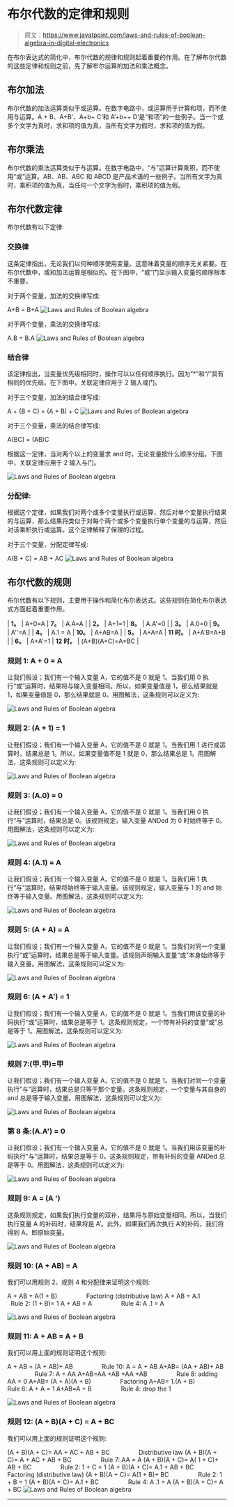 # 布尔代数的定律和规则

> 原文：<https://www.javatpoint.com/laws-and-rules-of-boolean-algebra-in-digital-electronics>

在布尔表达式的简化中，布尔代数的规律和规则起着重要的作用。在了解布尔代数的这些定律和规则之前，先了解布尔运算的加法和乘法概念。

## 布尔加法

布尔代数的加法运算类似于或运算。在数字电路中，或运算用于计算和项，而不使用与运算。A + B、A+B’、A+b+ C’和 A’+b++ D’是“和项”的一些例子。当一个或多个文字为真时，求和项的值为真，当所有文字为假时，求和项的值为假。

## 布尔乘法

布尔代数的乘法运算类似于与运算。在数字电路中，“与”运算计算乘积，而不使用“或”运算。AB、AB、ABC 和 ABCD 是产品术语的一些例子。当所有文字为真时，乘积项的值为真，当任何一个文字为假时，乘积项的值为假。

## 布尔代数定律

布尔代数有以下定律:

### 交换律

这条定律指出，无论我们以何种顺序使用变量。这意味着变量的顺序无关紧要。在布尔代数中，或和加法运算是相似的。在下图中，“或”门显示输入变量的顺序根本不重要。

对于两个变量，加法的交换律写成:

A+B = B+A
![Laws and Rules of Boolean algebra](img/fff4a2009d4703e222d822d40df5578b.png)

对于两个变量，乘法的交换律写成:

A.B = B.A
![Laws and Rules of Boolean algebra](img/a60a3e9befe4e946b43ca3273ee767a5.png)

### 结合律

该定律指出，当变量优先级相同时，操作可以以任何顺序执行。因为“*”和“/”具有相同的优先级。在下图中，关联定律应用于 2 输入或门。

对于三个变量，加法的结合律写成:

A + (B + C) = (A + B) + C
![Laws and Rules of Boolean algebra](img/69c661a814e0c3e1d070ae540256408c.png)

对于三个变量，乘法的结合律写成:

A(BC) = (AB)C

根据这一定律，当对两个以上的变量求 and 时，无论变量按什么顺序分组。下图中，关联定律应用于 2 输入与门。

![Laws and Rules of Boolean algebra](img/83f24878cb923d1e4cddeada1340ec41.png)

### 分配律:

根据这个定律，如果我们对两个或多个变量执行或运算，然后对单个变量执行结果的与运算，那么结果将类似于对每个两个或多个变量执行单个变量的与运算，然后对该乘积执行或运算。这个定律解释了保理的过程。

对于三个变量，分配定律写成:

A(B + C) = AB + AC
![Laws and Rules of Boolean algebra](img/6fd5e241430f92cb88a863c78d10314f.png)

## 布尔代数的规则

布尔代数有以下规则，主要用于操作和简化布尔表达式。这些规则在简化布尔表达式方面起着重要作用。

| **1。** | A+0=A | **7。** | A.A=A |
| **2。** | A+1=1 | **8。** | A.A'=0 |
| **3。** | A.0=0 | **9。** | A''=A |
| **4。** | A.1 = A | **10。** | A+AB=A |
| **5。** | A+A=A | **11 时。** | A+A'B=A+B |
| **6。** | A+A'=1 | **12 时。** | (A+B)(A+C)=A+BC |

### 规则 1: A + 0 = A

让我们假设；我们有一个输入变量 A，它的值不是 0 就是 1。当我们用 0 执行“或”运算时，结果将与输入变量相同。所以，如果变量值是 1，那么结果就是 1，如果变量值是 0，那么结果就是 0。用图解法，这条规则可以定义为:

![Laws and Rules of Boolean algebra](img/c91051ef787258d86551bf246ec3bbc6.png)

### 规则 2: (A + 1) = 1

让我们假设；我们有一个输入变量 A，它的值不是 0 就是 1。当我们用 1 进行或运算时，结果总是 1。所以，如果变量值不是 1 就是 0，那么结果总是 1。用图解法，这条规则可以定义为:

![Laws and Rules of Boolean algebra](img/3530b8795cd70863e8c2f55a1b6cf4cd.png)

### 规则 3: (A.0) = 0

让我们假设；我们有一个输入变量 A，它的值不是 0 就是 1。当我们用 0 执行“与”运算时，结果总是 0。该规则规定，输入变量 ANDed 为 0 时始终等于 0。用图解法，这条规则可以定义为:

![Laws and Rules of Boolean algebra](img/e9729dc376ba204514d5e59c37d9aa03.png)

### 规则 4: (A.1) = A

让我们假设；我们有一个输入变量 A，它的值不是 0 就是 1。当我们用 1 执行“与”运算时，结果将始终等于输入变量。该规则规定，输入变量与 1 的 and 始终等于输入变量。用图解法，这条规则可以定义为:

![Laws and Rules of Boolean algebra](img/0c3225e61da700098785bbc001323fc8.png)

### 规则 5: (A + A) = A

让我们假设；我们有一个输入变量 A，它的值不是 0 就是 1。当我们对同一个变量执行“或”运算时，结果总是等于输入变量。该规则声明输入变量“或”本身始终等于输入变量。用图解法，这条规则可以定义为:

![Laws and Rules of Boolean algebra](img/9501c9c52c8b53170d5b1843a0a930fa.png)

### 规则 6: (A + A') = 1

让我们假设；我们有一个输入变量 A，它的值不是 0 就是 1。当我们用该变量的补码执行“或”运算时，结果总是等于 1。这条规则规定，一个带有补码的变量“或”总是等于 1。用图解法，这条规则可以定义为:

![Laws and Rules of Boolean algebra](img/16bba953c68f00a9af3afff45cbb2886.png)

### 规则 7:(甲.甲)=甲

让我们假设；我们有一个输入变量 A，它的值不是 0 就是 1。当我们对同一个变量执行“与”运算时，结果总是只等于那个变量。这条规则规定，一个变量与其自身的 and 总是等于输入变量。用图解法，这条规则可以定义为:

![Laws and Rules of Boolean algebra](img/c1b447d11b9f66ea3372848ca93c7549.png)

### 第 8 条:(A.A') = 0

让我们假设；我们有一个输入变量 A，它的值不是 0 就是 1。当我们用该变量的补码执行“与”运算时，结果总是等于 0。这条规则规定，带有补码的变量 ANDed 总是等于 0。用图解法，这条规则可以定义为:

![Laws and Rules of Boolean algebra](img/afab2a327dfd188a51c6ded488353d6c.png)

### 规则 9: A = (A ')

这条规则规定，如果我们执行变量的双补，结果将与原始变量相同。所以，当我们执行变量 A 的补码时，结果将是 A’。此外，如果我们再次执行 A’的补码，我们将得到 A，即原始变量。

![Laws and Rules of Boolean algebra](img/9be915981f45520217bab5045ae407d2.png)

### 规则 10: (A + AB) = A

我们可以用规则 2、规则 4 和分配律来证明这个规则:

A + AB = A(1 + B)                 Factoring (distributive law)
A + AB = A.1                 Rule 2: (1 + B)= 1
A + AB = A                 Rule 4: A .1 = A

![Laws and Rules of Boolean algebra](img/e9aa999bc9196502d0104b222e4ef2c8.png)

### 规则 11: A + AB = A + B

我们可以用上面的规则证明这个规则:

A + AB = (A + AB)+ AB                 Rule 10: A = A + AB
A+AB= (AA + AB)+ AB                 Rule 7: A = AA
A+AB=AA +AB +AA +AB                 Rule 8: adding AA = 0
A+AB= (A + A)(A + B)                 Factoring
A+AB= 1.(A + B)                 Rule 6: A + A = 1
A+AB=A + B                 Rule 4: drop the 1

![Laws and Rules of Boolean algebra](img/2f9c8c3fe3e30775182d16794b52cda6.png)

### 规则 12: (A + B)(A + C) = A + BC

我们可以用上面的规则证明这个规则:

(A + B)(A + C)= AA + AC + AB + BC                 Distributive law
(A + B)(A + C)= A + AC + AB + BC                 Rule 7: AA = A
(A + B)(A + C)= A( 1 + C)+ AB + BC                 Rule 2: 1 + C = 1
(A + B)(A + C)= A.1 + AB + BC                 Factoring (distributive law)
(A + B)(A + C)= A(1 + B)+ BC                 Rule 2: 1 + B = 1
(A + B)(A + C)= A.1 + BC                 Rule 4: A .1 = A
(A + B)(A + C)= A + BC
![Laws and Rules of Boolean algebra](img/a11065cfcf8f6587cab4f5d9e5c873bb.png)

* * *